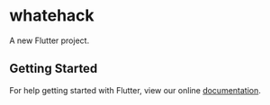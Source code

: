 # whatehack

A new Flutter project.

## Getting Started

For help getting started with Flutter, view our online
[documentation](https://flutter.io/).
